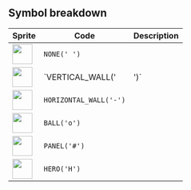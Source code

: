 <meta charset="UTF-8">

## Symbol breakdown
| Sprite | Code | Description |
| -------- | -------- | -------- |
|<img src="https://github.com/codenjoyme/codenjoy/raw/master/CodingDojo/games/pong/src/main/webapp/resources/pong/sprite/none.png" style="width:40px;" /> | `NONE(' ')` |  | 
|<img src="https://github.com/codenjoyme/codenjoy/raw/master/CodingDojo/games/pong/src/main/webapp/resources/pong/sprite/vertical_wall.png" style="width:40px;" /> | `VERTICAL_WALL('|')` |  | 
|<img src="https://github.com/codenjoyme/codenjoy/raw/master/CodingDojo/games/pong/src/main/webapp/resources/pong/sprite/horizontal_wall.png" style="width:40px;" /> | `HORIZONTAL_WALL('-')` |  | 
|<img src="https://github.com/codenjoyme/codenjoy/raw/master/CodingDojo/games/pong/src/main/webapp/resources/pong/sprite/ball.png" style="width:40px;" /> | `BALL('o')` |  | 
|<img src="https://github.com/codenjoyme/codenjoy/raw/master/CodingDojo/games/pong/src/main/webapp/resources/pong/sprite/panel.png" style="width:40px;" /> | `PANEL('#')` |  | 
|<img src="https://github.com/codenjoyme/codenjoy/raw/master/CodingDojo/games/pong/src/main/webapp/resources/pong/sprite/hero.png" style="width:40px;" /> | `HERO('H')` |  | 
